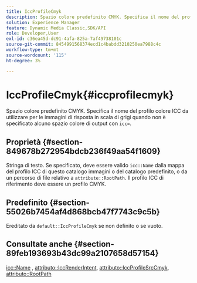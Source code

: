 ```yaml
---
title: IccProfileCmyk
description: Spazio colore predefinito CMYK. Specifica il nome del profilo colore ICC da utilizzare per le immagini di risposta in scala di grigi quando con icc= non è specificato alcuno spazio colore di output.
solution: Experience Manager
feature: Dynamic Media Classic,SDK/API
role: Developer,User
exl-id: c36ea45d-dc91-4afa-825a-7af49738101c
source-git-commit: 8454991568374ecd1c4babdd3210250ea7988c4c
workflow-type: tm+mt
source-wordcount: '115'
ht-degree: 3%

---
```


# IccProfileCmyk{#iccprofilecmyk}

Spazio colore predefinito CMYK. Specifica il nome del profilo colore ICC da utilizzare per le immagini di risposta in scala di grigi quando non è specificato alcuno spazio colore di output con `icc=`.

## Proprietà {#section-849678b272954bdcb236f49aa54f1609}

Stringa di testo. Se specificato, deve essere valido `icc::Name` dalla mappa del profilo ICC di questo catalogo immagini o del catalogo predefinito, o da un percorso di file relativo a `attribute::RootPath`. Il profilo ICC di riferimento deve essere un profilo CMYK.

## Predefinito {#section-55026b7454af4d868bcb47f7743c9c5b}

Ereditato da `default::IccProfileCmyk` se non definito o se vuoto.

## Consultate anche {#section-89feb193693b43dc99a2107658d57154}

[icc::Name](../../../../../ir-api/material-cat/image-rendering-api-ref/c-ir-material-catalog/c-ir-icc-profile-map-reference/r-ir-name-icc.md#reference-7a293ede360e433782575f8f6a562ac2) , [attributo::IccRenderIntent](../../../../../ir-api/material-cat/image-rendering-api-ref/c-ir-material-catalog/c-ir-attributes-reference/r-ir-iccrenderintent.md#reference-3b80b7a4c25545a593c5076f318b5c40), [attributo::IccProfileSrcCmyk](../../../../../ir-api/material-cat/image-rendering-api-ref/c-ir-material-catalog/c-ir-attributes-reference/r-ir-iccprofilesrccmyk.md#reference-0256cae955404ebc92d5d0d1fa095ea2), [attributo::RootPath](../../../../../ir-api/material-cat/image-rendering-api-ref/c-ir-material-catalog/c-ir-attributes-reference/r-ir-rootpath.md#reference-a4d7c96b62e14fcbad1740c702f160f3)
